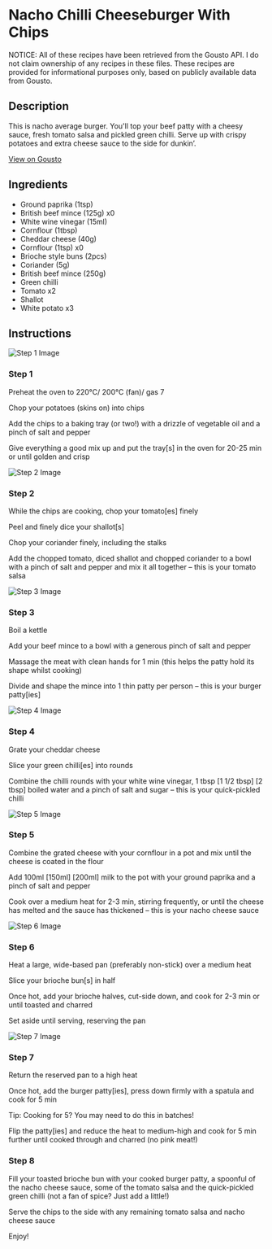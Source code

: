 # Nacho Chilli Cheeseburger With Chips

NOTICE: All of these recipes have been retrieved from the Gousto API. I do not claim ownership of any recipes in these files. These recipes are provided for informational purposes only, based on publicly available data from Gousto.

## Description

This is nacho average burger. You'll top your beef patty with a cheesy sauce, fresh tomato salsa and pickled green chilli. Serve up with crispy potatoes and extra cheese sauce to the side for dunkin’.

[View on Gousto](https://www.gousto.co.uk/recipes/cookbook/nacho-chilli-cheese-burger-crispy-potatoes)

## Ingredients

- Ground paprika (1tsp)
- British beef mince (125g) x0
- White wine vinegar (15ml)
- Cornflour (1tbsp)
- Cheddar cheese (40g)
- Cornflour (1tsp) x0
- Brioche style buns (2pcs)
- Coriander (5g)
- British beef mince (250g)
- Green chilli
- Tomato x2
- Shallot
- White potato x3

## Instructions

![Step 1 Image](https://production-media.gousto.co.uk/cms/recipe-step-image/step-1-copy-1716895294027-x200.jpg)

### Step 1

Preheat the oven to 220°C/ 200°C (fan)/ gas 7

Chop your potatoes (skins on) into chips

Add the chips to a baking tray (or two!) with a drizzle of vegetable oil and a pinch of salt and pepper

Give everything a good mix up and put the tray[s] in the oven for 20-25 min or until golden and crisp

![Step 2 Image](https://production-media.gousto.co.uk/cms/recipe-step-image/step-2-copy-1716895297203-x200.jpg)

### Step 2

While the chips are cooking, chop your tomato[es] finely

Peel and finely dice your shallot[s]

Chop your coriander finely, including the stalks

Add the chopped tomato, diced shallot and chopped coriander to a bowl with a pinch of salt and pepper and mix it all together – this is your tomato salsa

![Step 3 Image](https://production-media.gousto.co.uk/cms/recipe-step-image/step-3-copy-1716895303816-x200.jpg)

### Step 3

Boil a kettle

Add your beef mince to a bowl with a generous pinch of salt and pepper

Massage the meat with clean hands for 1 min (this helps the patty hold its shape whilst cooking)

Divide and shape the mince into 1 thin patty per person – this is your burger patty[ies]

![Step 4 Image](https://production-media.gousto.co.uk/cms/recipe-step-image/step-4-copy-1716895307554-x200.jpg)

### Step 4

Grate your cheddar cheese

Slice your green chilli[es] into rounds

Combine the chilli rounds with your white wine vinegar, 1 tbsp <span class="text-purple">[1 1/2 tbsp]</span> <span class="text-danger">[2 tbsp]</span> boiled water and a pinch of salt and sugar – this is your quick-pickled chilli

![Step 5 Image](https://production-media.gousto.co.uk/cms/recipe-step-image/step-5-copy-1716895310686-x200.jpg)

### Step 5

Combine the grated cheese with your cornflour in a pot and mix until the cheese is coated in the flour

Add 100ml <span class="text-purple">[150ml]</span> <span class="text-danger">[200ml]</span> milk to the pot with your ground paprika and a pinch of salt and pepper

Cook over a medium heat for 2-3 min, stirring frequently, or until the cheese has melted and the sauce has thickened – this is your nacho cheese sauce

![Step 6 Image](https://production-media.gousto.co.uk/cms/recipe-step-image/step-6-copy-1716895314340-x200.jpg)

### Step 6

Heat a large, wide-based pan (preferably non-stick) over a medium heat

Slice your brioche bun[s] in half

Once hot, add your brioche halves, cut-side down, and cook for 2-3 min or until toasted and charred

Set aside until serving, reserving the pan

![Step 7 Image](https://production-media.gousto.co.uk/cms/recipe-step-image/step-7-copy-1716895317770-x200.jpg)

### Step 7

Return the reserved pan to a high heat

Once hot, add the burger patty[ies], press down firmly with a spatula and cook for 5 min

Tip: Cooking for 5? You may need to do this in batches!

Flip the patty[ies] and reduce the heat to medium-high and cook for 5 min further until cooked through and charred (no pink meat!)

### Step 8

Fill your toasted brioche bun with your cooked burger patty, a spoonful of the nacho cheese sauce, some of the tomato salsa and the quick-pickled green chilli (not a fan of spice? Just add a little!)

Serve the chips to the side with any remaining tomato salsa and nacho cheese sauce

Enjoy!

